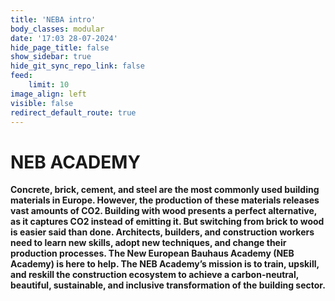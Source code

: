 ```yaml
---
title: 'NEBA intro'
body_classes: modular
date: '17:03 28-07-2024'
hide_page_title: false
show_sidebar: true
hide_git_sync_repo_link: false
feed:
    limit: 10
image_align: left
visible: false
redirect_default_route: true
---
```


# NEB ACADEMY
**Concrete, brick, cement, and steel are the most commonly used building materials in Europe. However, the production of these materials releases vast amounts of CO2. Building with wood presents a perfect alternative, as it captures CO2 instead of emitting it. But switching from brick to wood is easier said than done. Architects, builders, and construction workers need to learn new skills, adopt new techniques, and change their production processes. The New European Bauhaus Academy (NEB Academy) is here to help. The NEB Academy’s mission is to train, upskill, and reskill the construction ecosystem to achieve a carbon-neutral, beautiful, sustainable, and inclusive transformation of the building sector.**
